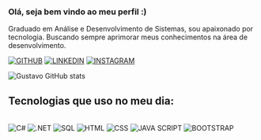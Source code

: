 ### Olá, seja bem vindo ao meu perfil :)

Graduado em Análise e Desenvolvimento de Sistemas, sou apaixonado por tecnologia. Buscando sempre aprimorar meus conhecimentos na área de desenvolvimento.

[![GITHUB](https://img.shields.io/badge/GitHub-100000?style=for-the-badge&logo=github&logoColor=white)](https://github.com/justinogustavo)
[![LINKEDIN](https://img.shields.io/badge/LinkedIn-0077B5?style=for-the-badge&logo=linkedin&logoColor=white)](https://www.linkedin.com/in/luiz-gustavo-49b3a8206/)
[![INSTAGRAM](https://img.shields.io/badge/Instagram-E4405F?style=for-the-badge&logo=instagram&logoColor=white)](https://www.instagram.com/lugustavo16/)

![Gustavo GitHub stats](https://github-readme-stats.vercel.app/api?username=justinogustavo&show_icons=true&theme=dark)

## Tecnologias que uso no meu dia:

<div style="display: inline_block"></br>
<img aling ="center" alt="C#" src= "https://img.shields.io/badge/C%23-239120?style=for-the-badge&logo=c-sharp&logoColor=white">
<img aling ="center" alt=".NET" src="https://img.shields.io/badge/.NET-5C2D91?style=for-the-badge&logo=.net&logoColor=white">
<img aling ="center" alt="SQL" src="https://img.shields.io/badge/Microsoft%20SQL%20Server-CC2927?style=for-the-badge&logo=microsoft%20sql%20server&logoColor=white">
<img aling ="center" alt="HTML" src="https://img.shields.io/badge/HTML-239120?style=for-the-badge&logo=html5&logoColor=white">
<img aling ="center" alt="CSS" src= "https://img.shields.io/badge/CSS-239120?&style=for-the-badge&logo=css3&logoColor=white">
<img aling ="center" alt="JAVA SCRIPT" src= "https://img.shields.io/badge/JavaScript-323330?style=for-the-badge&logo=javascript&logoColor=F7DF1E">
<img aling ="center" alt="BOOTSTRAP" src= "https://img.shields.io/badge/Bootstrap-563D7C?style=for-the-badge&logo=bootstrap&logoColor=white">
</div></br>


